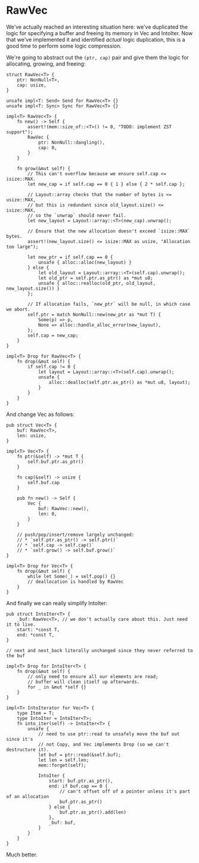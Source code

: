 # RawVec

We've actually reached an interesting situation here: we've duplicated the logic
for specifying a buffer and freeing its memory in Vec and IntoIter. Now that
we've implemented it and identified *actual* logic duplication, this is a good
time to perform some logic compression.

We're going to abstract out the `(ptr, cap)` pair and give them the logic for
allocating, growing, and freeing:

<!-- ignore: simplified code -->
```rust,ignore
struct RawVec<T> {
    ptr: NonNull<T>,
    cap: usize,
}

unsafe impl<T: Send> Send for RawVec<T> {}
unsafe impl<T: Sync> Sync for RawVec<T> {}

impl<T> RawVec<T> {
    fn new() -> Self {
        assert!(mem::size_of::<T>() != 0, "TODO: implement ZST support");
        RawVec {
            ptr: NonNull::dangling(),
            cap: 0,
        }
    }

    fn grow(&mut self) {
        // This can't overflow because we ensure self.cap <= isize::MAX.
        let new_cap = if self.cap == 0 { 1 } else { 2 * self.cap };

        // Layout::array checks that the number of bytes is <= usize::MAX,
        // but this is redundant since old_layout.size() <= isize::MAX,
        // so the `unwrap` should never fail.
        let new_layout = Layout::array::<T>(new_cap).unwrap();

        // Ensure that the new allocation doesn't exceed `isize::MAX` bytes.
        assert!(new_layout.size() <= isize::MAX as usize, "Allocation too large");

        let new_ptr = if self.cap == 0 {
            unsafe { alloc::alloc(new_layout) }
        } else {
            let old_layout = Layout::array::<T>(self.cap).unwrap();
            let old_ptr = self.ptr.as_ptr() as *mut u8;
            unsafe { alloc::realloc(old_ptr, old_layout, new_layout.size()) }
        };

        // If allocation fails, `new_ptr` will be null, in which case we abort.
        self.ptr = match NonNull::new(new_ptr as *mut T) {
            Some(p) => p,
            None => alloc::handle_alloc_error(new_layout),
        };
        self.cap = new_cap;
    }
}

impl<T> Drop for RawVec<T> {
    fn drop(&mut self) {
        if self.cap != 0 {
            let layout = Layout::array::<T>(self.cap).unwrap();
            unsafe {
                alloc::dealloc(self.ptr.as_ptr() as *mut u8, layout);
            }
        }
    }
}
```

And change Vec as follows:

<!-- ignore: simplified code -->
```rust,ignore
pub struct Vec<T> {
    buf: RawVec<T>,
    len: usize,
}

impl<T> Vec<T> {
    fn ptr(&self) -> *mut T {
        self.buf.ptr.as_ptr()
    }

    fn cap(&self) -> usize {
        self.buf.cap
    }

    pub fn new() -> Self {
        Vec {
            buf: RawVec::new(),
            len: 0,
        }
    }

    // push/pop/insert/remove largely unchanged:
    // * `self.ptr.as_ptr() -> self.ptr()`
    // * `self.cap -> self.cap()`
    // * `self.grow() -> self.buf.grow()`
}

impl<T> Drop for Vec<T> {
    fn drop(&mut self) {
        while let Some(_) = self.pop() {}
        // deallocation is handled by RawVec
    }
}
```

And finally we can really simplify IntoIter:

<!-- ignore: simplified code -->
```rust,ignore
pub struct IntoIter<T> {
    _buf: RawVec<T>, // we don't actually care about this. Just need it to live.
    start: *const T,
    end: *const T,
}

// next and next_back literally unchanged since they never referred to the buf

impl<T> Drop for IntoIter<T> {
    fn drop(&mut self) {
        // only need to ensure all our elements are read;
        // buffer will clean itself up afterwards.
        for _ in &mut *self {}
    }
}

impl<T> IntoIterator for Vec<T> {
    type Item = T;
    type IntoIter = IntoIter<T>;
    fn into_iter(self) -> IntoIter<T> {
        unsafe {
            // need to use ptr::read to unsafely move the buf out since it's
            // not Copy, and Vec implements Drop (so we can't destructure it).
            let buf = ptr::read(&self.buf);
            let len = self.len;
            mem::forget(self);

            IntoIter {
                start: buf.ptr.as_ptr(),
                end: if buf.cap == 0 {
                    // can't offset off of a pointer unless it's part of an allocation
                    buf.ptr.as_ptr()
                } else {
                    buf.ptr.as_ptr().add(len)
                },
                _buf: buf,
            }
        }
    }
}
```

Much better.
